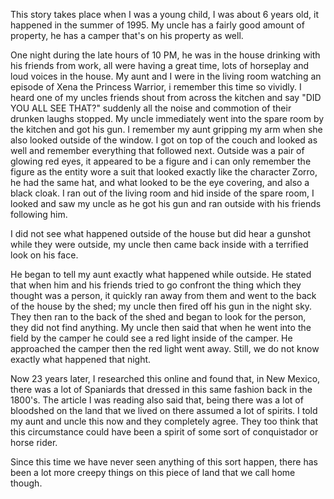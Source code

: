 This story takes place when I was a young child, I was about 6 years old, it happened in the summer of 1995. My uncle has a fairly good amount of property, he has a camper that's on his property as well.

One night during the late hours of 10 PM, he was in the house drinking with his friends from work, all were having a great time, lots of horseplay and loud voices in the house. My aunt and I were in the living room watching an episode of Xena the Princess Warrior, i remember this time so vividly. I heard one of my uncles friends shout from across the kitchen and say "DID YOU ALL SEE THAT?" suddenly all the noise and commotion of their drunken laughs stopped. My uncle immediately went into the spare room by the kitchen and got his gun. I remember my aunt gripping my arm when she also looked outside of the window. I got on top of the couch and looked as well and remember everything that followed next. Outside was a pair of glowing red eyes, it appeared to be a figure and i can only remember the figure as the entity wore a suit that looked exactly like the character Zorro, he had the same hat, and what looked to be the eye covering, and also a black cloak. I ran out of the living room and hid inside of the spare room, I looked and saw my uncle as he got his gun and ran outside with his friends following him.

I did not see what happened outside of the house but did hear a gunshot while they were outside, my uncle then came back inside with a terrified look on his face. 

He began to tell my aunt exactly what happened while outside. He stated that when him and his friends tried to go confront the thing which they thought was a person, it quickly ran away from them and went to the back of the house by the shed; my uncle then fired off his gun in the night sky. They then ran to the back of the shed and began to look for the person, they did not find anything. My uncle then said that when he went into the field by the camper he could see a red light inside of the camper. He approached the camper then the red light went away. Still, we do not know exactly what happened that night. 

Now 23 years later, I researched this online and found that, in New Mexico, there was a lot of Spaniards that dressed in this same fashion back in the 1800's. The article I was reading also said that, being there was a lot of bloodshed on the land that we lived on there assumed a lot of spirits. I told my aunt and uncle this now and they completely agree. They too think that this circumstance could have been a spirit of some sort of conquistador or horse rider. 

Since this time we have never seen anything of this sort happen, there has been a lot more creepy things on this piece of land that we call home though.